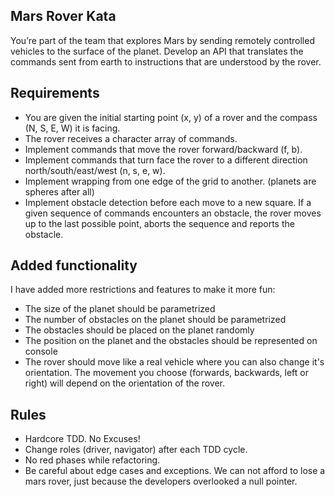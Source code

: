 ## Mars Rover Kata

You’re part of the team that explores Mars by sending remotely controlled vehicles to the surface of the planet. Develop an API that translates the commands sent from earth to instructions that are understood by the rover.

## Requirements

- You are given the initial starting point (x, y) of a rover and the compass (N, S, E, W) it is facing.
- The rover receives a character array of commands.
- Implement commands that move the rover forward/backward (f, b).
- Implement commands that turn face the rover to a different direction north/south/east/west (n, s, e, w).
- Implement wrapping from one edge of the grid to another. (planets are spheres after all)
- Implement obstacle detection before each move to a new square. If a given sequence of commands encounters an obstacle, the rover moves up to the last possible point, aborts the sequence and reports the obstacle.

## Added functionality

I have added more restrictions and features to make it more fun:

- The size of the planet should be parametrized
- The number of obstacles on the planet should be parametrized
- The obstacles should be placed on the planet randomly
- The position on the planet and the obstacles should be represented on console
- The rover should move like a real vehicle where you can also change it's orientation. The movement you choose (forwards, backwards, left or right) will depend on the orientation of the rover.

## Rules

- Hardcore TDD. No Excuses!
- Change roles (driver, navigator) after each TDD cycle.
- No red phases while refactoring.
- Be careful about edge cases and exceptions. We can not afford to lose a mars rover, just because the developers overlooked a null pointer.
